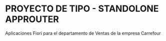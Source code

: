 # PROYECTO DE TIPO - STANDOLONE APPROUTER
Aplicaciones Fiori para el departamento de Ventas de la empresa Carrefour
